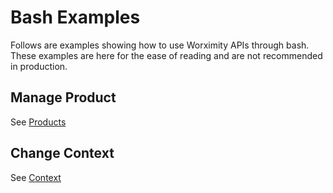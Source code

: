 # Bash Examples

Follows are examples showing how to use Worximity APIs through bash. These examples are here for the ease of reading and are not recommended in production.

## Manage Product

See [Products](products/README.md)

## Change Context

See [Context](context/README.md)